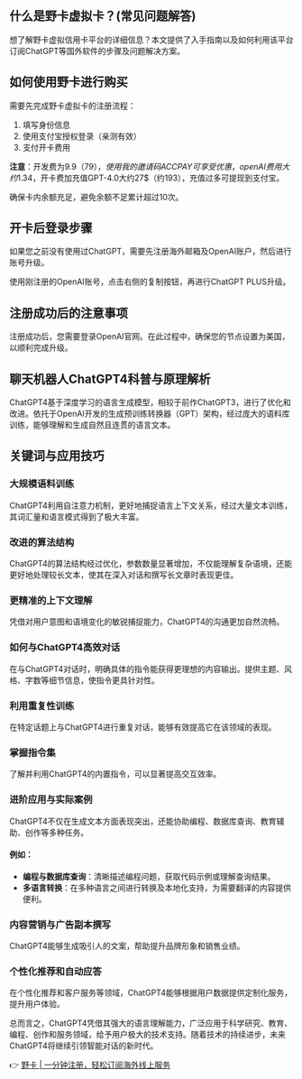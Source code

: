 ## 什么是野卡虚拟卡？(常见问题解答)

想了解野卡虚拟信用卡平台的详细信息？本文提供了入手指南以及如何利用该平台订阅ChatGPT等国外软件的步骤及问题解决方案。

## 如何使用野卡进行购买

需要先完成野卡虚拟卡的注册流程：

1. 填写身份信息
2. 使用支付宝授权登录（亲测有效）
3. 支付开卡费用

**注意**：开发费为9.9$（79），使用我的邀请码ACCPAY可享受优惠，openAI费用大约1.34$，开卡费加充值GPT-4.0大约27$（约193），充值过多可提现到支付宝。

确保卡内余额充足，避免余额不足累计超过10次。

## 开卡后登录步骤

如果您之前没有使用过ChatGPT，需要先注册海外邮箱及OpenAI账户，然后进行账号升级。

使用刚注册的OpenAI账号，点击右侧的复制按钮，再进行ChatGPT PLUS升级。

## 注册成功后的注意事项

注册成功后，您需要登录OpenAI官网。在此过程中，确保您的节点设置为美国，以顺利完成升级。

## 聊天机器人ChatGPT4科普与原理解析

ChatGPT4基于深度学习的语言生成模型，相较于前作ChatGPT3，进行了优化和改进。依托于OpenAI开发的生成预训练转换器（GPT）架构，经过庞大的语料库训练，能够理解和生成自然且连贯的语言文本。

## 关键词与应用技巧

### 大规模语料训练

ChatGPT4利用自注意力机制，更好地捕捉语言上下文关系，经过大量文本训练，其词汇量和语言模式得到了极大丰富。

### 改进的算法结构

ChatGPT4的算法结构经过优化，参数数量显著增加，不仅能理解复杂语境，还能更好地处理较长文本，使其在深入对话和撰写长文章时表现更佳。

### 更精准的上下文理解

凭借对用户意图和语境变化的敏锐捕捉能力，ChatGPT4的沟通更加自然流畅。

### 如何与ChatGPT4高效对话

在与ChatGPT4对话时，明确具体的指令能获得更理想的内容输出。提供主题、风格、字数等细节信息，使指令更具针对性。

### 利用重复性训练

在特定话题上与ChatGPT4进行重复对话，能够有效提高它在该领域的表现。

### 掌握指令集

了解并利用ChatGPT4的内置指令，可以显著提高交互效率。

### 进阶应用与实际案例

ChatGPT4不仅在生成文本方面表现突出，还能协助编程、数据库查询、教育辅助、创作等多种任务。

#### 例如：

- **编程与数据库查询**：清晰描述编程问题，获取代码示例或理解查询结果。
- **多语言转换**：在多种语言之间进行转换及本地化支持，为需要翻译的内容提供便利。

### 内容营销与广告副本撰写

ChatGPT4能够生成吸引人的文案，帮助提升品牌形象和销售业绩。

### 个性化推荐和自动应答

在个性化推荐和客户服务等领域，ChatGPT4能够根据用户数据提供定制化服务，提升用户体验。

总而言之，ChatGPT4凭借其强大的语言理解能力，广泛应用于科学研究、教育、编程、创作和服务领域，给予用户极大的技术支持。随着技术的持续进步，未来ChatGPT4将继续引领智能对话的新时代。

👉 [野卡 | 一分钟注册，轻松订阅海外线上服务](https://bit.ly/bewildcard)